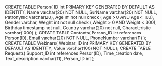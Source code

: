 CREATE TABLE Person(
ID int PRIMARY KEY GENERATED BY DEFAULT AS IDENTITY,
Name varchar(20) NOT NULL,
SurName varchar(20) NOT NULL,
Patronymic varchar(20),
Age int not null check ( Age > 0 AND Age < 100),
Gender varchar,
Weight int not null check ( Weight > 0 AND Weight < 300),
Birthday timestamp not null,
Country varchar(20) not null,
Characteristic varchar(1000)
);
CREATE TABLE Contacts(
Person_ID int references Person(ID),
Email varchar(20) NOT NULL,
PhoneNumber varchar(11)
);
CREATE TABLE Webinars(
Webinar_ID int PRIMARY KEY GENERATED BY DEFAULT AS IDENTITY,
Value varchar(100) NOT NULL
);
CREATE TABLE Requests(
Support_ID int references Person(ID),
Time_creation date,
Text_description varchar(11),
Person_ID int
);